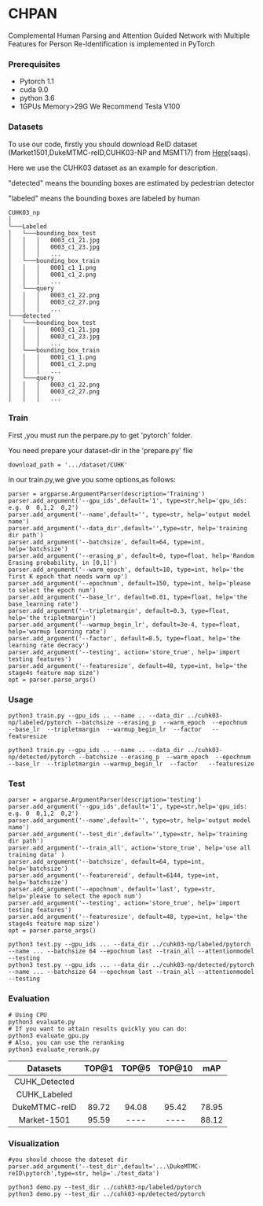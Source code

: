 # CHPAN
Complemental Human Parsing and Attention Guided Network with Multiple Features for Person Re-Identification is implemented in PyTorch

### Prerequisites
* Pytorch 1.1
* cuda 9.0
* python 3.6
* 1GPUs Memory>29G We Recommend Tesla V100


### Datasets
To use our code, firstly you should download ReID dataset (Market1501,DukeMTMC-reID,CUHK03-NP and MSMT17) from [Here](https://pan.baidu.com/s/1G_Ygn68UolKhmiu1eGliLg)(saqs).

Here we use the CUHK03 dataset as an example for description.

"detected" means the bounding boxes are estimated by pedestrian detector

"labeled" means the bounding boxes are labeled by human
```
CUHK03_np
│ 
└───Labeled
│   └───bounding_box_test
│   │   │   0003_c1_21.jpg
│   │   │   0003_c1_23.jpg
│   │   │   ...
│   └───bounding_box_train
│   │   │   0001_c1_1.png
│   │   │   0001_c1_2.png
│   │   │   ...
│   └───query
│   │   │   0003_c1_22.png
│   │   │   0003_c2_27.png
│   │   │   ...
└───detected
│   └───bounding_box_test
│   │   │   0003_c1_21.jpg
│   │   │   0003_c1_23.jpg
│   │   │   ...
│   └───bounding_box_train
│   │   │   0001_c1_1.png
│   │   │   0001_c1_2.png
│   │   │   ...
│   └───query
│   │   │   0003_c1_22.png
│   │   │   0003_c2_27.png
│   │   │   ...
```

### Train
First ,you must run the perpare.py to get 'pytorch' folder.

You need prepare your dataset-dir in the 'prepare.py' flie
```
download_path = '.../dataset/CUHK'
```
In our train.py,we give you some options,as follows:
```
parser = argparse.ArgumentParser(description='Training')
parser.add_argument('--gpu_ids',default='1', type=str,help='gpu_ids: e.g. 0  0,1,2  0,2')
parser.add_argument('--name',default='', type=str, help='output model name')
parser.add_argument('--data_dir',default='',type=str, help='training dir path')
parser.add_argument('--batchsize', default=64, type=int, help='batchsize')
parser.add_argument('--erasing_p', default=0, type=float, help='Random Erasing probability, in [0,1]')
parser.add_argument('--warm_epoch', default=10, type=int, help='the first K epoch that needs warm up')
parser.add_argument('--epochnum', default=150, type=int, help='please to select the epoch num')
parser.add_argument('--base_lr', default=0.01, type=float, help='the base_learning rate')
parser.add_argument('--tripletmargin', default=0.3, type=float, help='the tripletmargin')
parser.add_argument('--warmup_begin_lr', default=3e-4, type=float, help='warmup learning rate')
parser.add_argument('--factor', default=0.5, type=float, help='the learning rate decracy')
parser.add_argument('--testing', action='store_true', help='import testing features')
parser.add_argument('--featuresize', default=48, type=int, help='the stage4s feature map size')
opt = parser.parse_args()

```

### Usage
```
python3 train.py --gpu_ids .. --name .. --data_dir ../cuhk03-np/labeled/pytorch --batchsize --erasing_p  --warm_epoch  --epochnum  --base_lr  --tripletmargin  --warmup_begin_lr  --factor   --featuresize 

python3 train.py --gpu_ids .. --name .. --data_dir ../cuhk03-np/detected/pytorch --batchsize --erasing_p  --warm_epoch  --epochnum  --base_lr  --tripletmargin --warmup_begin_lr  --factor   --featuresize
```

### Test
```
parser = argparse.ArgumentParser(description='testing')
parser.add_argument('--gpu_ids',default='1', type=str,help='gpu_ids: e.g. 0  0,1,2  0,2')
parser.add_argument('--name',default='', type=str, help='output model name')
parser.add_argument('--test_dir',default='',type=str, help='training dir path')
parser.add_argument('--train_all', action='store_true', help='use all training data' )
parser.add_argument('--batchsize', default=64, type=int, help='batchsize')
parser.add_argument('--featurereid', default=6144, type=int, help='batchsize')
parser.add_argument('--epochnum', default='last', type=str, help='please to select the epoch num')
parser.add_argument('--testing', action='store_true', help='import testing features')
parser.add_argument('--featuresize', default=48, type=int, help='the stage4s feature map size')
opt = parser.parse_args()
```

```
python3 test.py --gpu_ids ... --data_dir ../cuhk03-np/labeled/pytorch --name ... --batchsize 64 --epochnum last --train_all --attentionmodel --testing
python3 test.py --gpu_ids ... --data_dir ../cuhk03-np/detected/pytorch  --name ... --batchsize 64 --epochnum last --train_all --attentionmodel --testing
```

### Evaluation

```
# Using CPU
python3 evaluate.py
# If you want to attain results quickly you can do:
python3 evaluate_gpu.py
# Also, you can use the reranking
python3 evaluate_rerank.py
```
| Datasets | TOP@1 | TOP@5 | TOP@10 |mAP|
| :------: | :------: | :------: | :------: | :------: |
| CUHK_Detected|   |  |  | |
| CUHK_Labeled |   |   |  | |
| DukeMTMC-reID| 89.72   | 94.08  |  95.42 | 78.95|
| Market-1501| 95.59   | ----  |  ---- | 88.12|

### Visualization
```
#you should choose the dateset dir
parser.add_argument('--test_dir',default='...\DukeMTMC-reID\pytorch',type=str, help='./test_data')
```
```
python3 demo.py --test_dir ../cuhk03-np/labeled/pytorch 
python3 demo.py --test_dir ../cuhk03-np/detected/pytorch 
```
